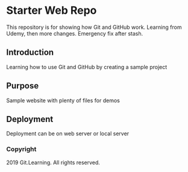# Starter Web Repo

This repository is for showing how Git and GitHub work. Learning from Udemy, then more changes.
Emergency fix after stash.

## Introduction

Learning how to use Git and GitHub by creating a sample project

## Purpose

Sample website with plenty of files for demos

## Deployment

Deployment can be on web server or local server

### Copyright

2019 Git.Learning. All rights reserved.

